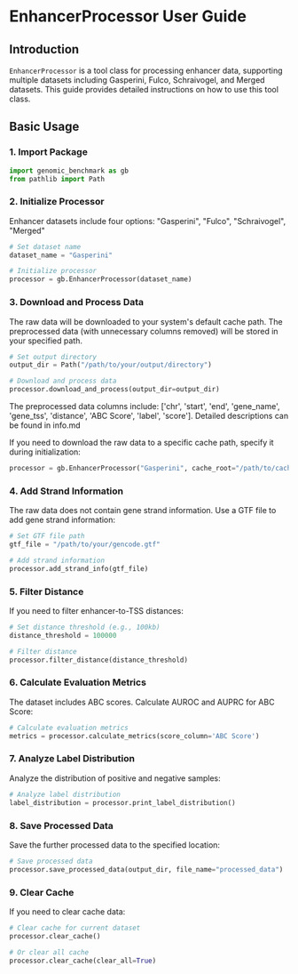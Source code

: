 # EnhancerProcessor User Guide

## Introduction

`EnhancerProcessor` is a tool class for processing enhancer data, supporting multiple datasets including Gasperini, Fulco, Schraivogel, and Merged datasets. This guide provides detailed instructions on how to use this tool class.

## Basic Usage

### 1. Import Package

```python
import genomic_benchmark as gb
from pathlib import Path
```

### 2. Initialize Processor
Enhancer datasets include four options: "Gasperini", "Fulco", "Schraivogel", "Merged"

```python
# Set dataset name
dataset_name = "Gasperini"

# Initialize processor
processor = gb.EnhancerProcessor(dataset_name)
```

### 3. Download and Process Data
The raw data will be downloaded to your system's default cache path. The preprocessed data (with unnecessary columns removed) will be stored in your specified path.

```python
# Set output directory
output_dir = Path("/path/to/your/output/directory")

# Download and process data
processor.download_and_process(output_dir=output_dir)
```
The preprocessed data columns include: ['chr', 'start', 'end', 'gene_name', 'gene_tss', 'distance', 'ABC Score', 'label', 'score']. Detailed descriptions can be found in info.md

If you need to download the raw data to a specific cache path, specify it during initialization:
```python
processor = gb.EnhancerProcessor("Gasperini", cache_root="/path/to/cache")
```

### 4. Add Strand Information

The raw data does not contain gene strand information. Use a GTF file to add gene strand information:

```python
# Set GTF file path
gtf_file = "/path/to/your/gencode.gtf"

# Add strand information
processor.add_strand_info(gtf_file)
```

### 5. Filter Distance

If you need to filter enhancer-to-TSS distances:

```python
# Set distance threshold (e.g., 100kb)
distance_threshold = 100000

# Filter distance
processor.filter_distance(distance_threshold)
```

### 6. Calculate Evaluation Metrics

The dataset includes ABC scores. Calculate AUROC and AUPRC for ABC Score:

```python
# Calculate evaluation metrics
metrics = processor.calculate_metrics(score_column='ABC Score')
```

### 7. Analyze Label Distribution

Analyze the distribution of positive and negative samples:

```python
# Analyze label distribution
label_distribution = processor.print_label_distribution()
```

### 8. Save Processed Data

Save the further processed data to the specified location:

```python
# Save processed data
processor.save_processed_data(output_dir, file_name="processed_data")
```

### 9. Clear Cache

If you need to clear cache data:

```python
# Clear cache for current dataset
processor.clear_cache()

# Or clear all cache
processor.clear_cache(clear_all=True)
```
